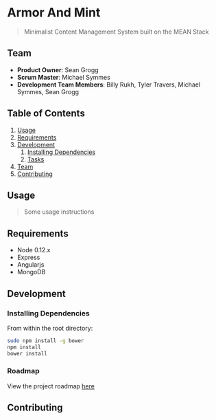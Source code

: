 # Armor And Mint

> Minimalist Content Management System built on the MEAN Stack

## Team

  - __Product Owner__: Sean Grogg
  - __Scrum Master__: Michael Symmes
  - __Development Team Members__: Billy Rukh, Tyler Travers, Michael Symmes, Sean Grogg

## Table of Contents

1. [Usage](#Usage)
1. [Requirements](#requirements)
1. [Development](#development)
    1. [Installing Dependencies](#installing-dependencies)
    1. [Tasks](#tasks)
1. [Team](#team)
1. [Contributing](#contributing)

## Usage

> Some usage instructions

## Requirements

- Node 0.12.x
- Express
- Angularjs
- MongoDB

## Development

### Installing Dependencies

From within the root directory:

```sh
sudo npm install -g bower
npm install
bower install
```

### Roadmap

View the project roadmap [here](LINK_TO_PROJECT_ISSUES)


## Contributing

